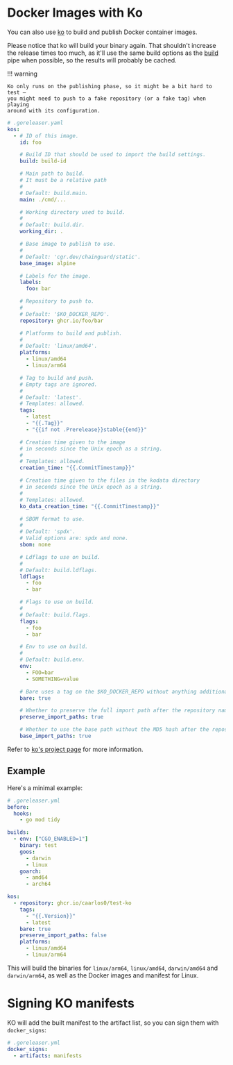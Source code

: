 # Docker Images with Ko

You can also use [ko][] to build and publish Docker container images.

Please notice that ko will build your binary again.
That shouldn't increase the release times too much, as it'll use the same build
options as the [build][] pipe when possible, so the results will probably be
cached.

!!! warning

    Ko only runs on the publishing phase, so it might be a bit hard to test —
    you might need to push to a fake repository (or a fake tag) when playing
    around with its configuration.

```yaml
# .goreleaser.yaml
kos:
  - # ID of this image.
    id: foo

    # Build ID that should be used to import the build settings.
    build: build-id

    # Main path to build.
    # It must be a relative path
    #
    # Default: build.main.
    main: ./cmd/...

    # Working directory used to build.
    #
    # Default: build.dir.
    working_dir: .

    # Base image to publish to use.
    #
    # Default: 'cgr.dev/chainguard/static'.
    base_image: alpine

    # Labels for the image.
    labels:
      foo: bar

    # Repository to push to.
    #
    # Default: '$KO_DOCKER_REPO'.
    repository: ghcr.io/foo/bar

    # Platforms to build and publish.
    #
    # Default: 'linux/amd64'.
    platforms:
      - linux/amd64
      - linux/arm64

    # Tag to build and push.
    # Empty tags are ignored.
    #
    # Default: 'latest'.
    # Templates: allowed.
    tags:
      - latest
      - "{{.Tag}}"
      - "{{if not .Prerelease}}stable{{end}}"

    # Creation time given to the image
    # in seconds since the Unix epoch as a string.
    #
    # Templates: allowed.
    creation_time: "{{.CommitTimestamp}}"

    # Creation time given to the files in the kodata directory
    # in seconds since the Unix epoch as a string.
    #
    # Templates: allowed.
    ko_data_creation_time: "{{.CommitTimestamp}}"

    # SBOM format to use.
    #
    # Default: 'spdx'.
    # Valid options are: spdx and none.
    sbom: none

    # Ldflags to use on build.
    #
    # Default: build.ldflags.
    ldflags:
      - foo
      - bar

    # Flags to use on build.
    #
    # Default: build.flags.
    flags:
      - foo
      - bar

    # Env to use on build.
    #
    # Default: build.env.
    env:
      - FOO=bar
      - SOMETHING=value

    # Bare uses a tag on the $KO_DOCKER_REPO without anything additional.
    bare: true

    # Whether to preserve the full import path after the repository name.
    preserve_import_paths: true

    # Whether to use the base path without the MD5 hash after the repository name.
    base_import_paths: true
```

Refer to [ko's project page][ko] for more information.

## Example

Here's a minimal example:

```yaml
# .goreleaser.yml
before:
  hooks:
    - go mod tidy

builds:
  - env: ["CGO_ENABLED=1"]
    binary: test
    goos:
      - darwin
      - linux
    goarch:
      - amd64
      - arch64

kos:
  - repository: ghcr.io/caarlos0/test-ko
    tags:
      - "{{.Version}}"
      - latest
    bare: true
    preserve_import_paths: false
    platforms:
      - linux/amd64
      - linux/arm64
```

This will build the binaries for `linux/arm64`, `linux/amd64`, `darwin/amd64`
and `darwin/arm64`, as well as the Docker images and manifest for Linux.

# Signing KO manifests

KO will add the built manifest to the artifact list, so you can sign them with
`docker_signs`:

```yaml
# .goreleaser.yml
docker_signs:
  - artifacts: manifests
```

[ko]: https://ko.build
[build]: builds.md
